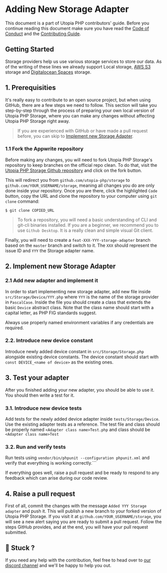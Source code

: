 # Adding New Storage Adapter

This document is a part of Utopia PHP contributors' guide. Before you continue reading this document make sure you have read the [Code of Conduct](../CODE_OF_CONDUCT.md) and the [Contributing Guide](../CONTRIBUTING.md).

## Getting Started

Storage providers help us use various storage services to store our data. As of the writing of these lines we already support Local storage, [AWS S3](https://aws.amazon.com/s3/) storage and [Digitalocean Spaces](https://www.digitalocean.com/products/spaces/) storage.

## 1. Prerequisities

It's really easy to contribute to an open source project, but when using GitHub, there are a few steps we need to follow. This section will take you step-by-step through the process of preparing your own local version of Utopia PHP Storage, where you can make any changes without affecting Utopia PHP Storage right away.

> If you are experienced with GitHub or have made a pull request before, you can skip to [Implement new Storage Adapter](#2-implement-new-storage-adapter).

###  1.1 Fork the Appwrite repository

Before making any changes, you will need to fork Utopia PHP Storage's repository to keep branches on the official repo clean. To do that, visit the [Utopia PHP Storage Github repository](https://github.com/utopia-php/storage) and click on the fork button.

This will redirect you from `github.com/utopia-php/storage` to `github.com/YOUR_USERNAME/storage`, meaning all changes you do are only done inside your repository. Once you are there, click the highlighted `Code` button, copy the URL and clone the repository to your computer using `git clone` command:

```shell
$ git clone COPIED_URL
```

> To fork a repository, you will need a basic understanding of CLI and git-cli binaries installed. If you are a beginner, we recommend you to use `Github Desktop`. It is a really clean and simple visual Git client.

Finally, you will need to create a `feat-XXX-YYY-storage-adapter` branch based on the `master` branch and switch to it. The `XXX` should represent the issue ID and `YYY` the Storage adapter name.

## 2. Implement new Storage Adapter

### 2.1 Add new adapter and implement it

In order to start implementing new storage adapter, add new file inside `src/Storage/Device/YYY.php` where `YYY` is the name of the storage provider in `PascalCase`. Inside the file you should create a class that extends the basic `Device` abstract class. Note that the class name should start with a capital letter, as PHP FIG standards suggest.

Always use properly named environment variables if any credentials are required.

### 2.2. Introduce new device constant
Introduce newly added device constant in `src/Storage/Storage.php` alongside existing device constants. The device constant should start with `const DEVICE_<name of device>` as the existing ones.

## 3. Test your adapter

After you finished adding your new adapter, you should be able to use it. You should then write a test for it. 

### 3.1. Introduce new device tests
Add tests for the newly added device adapter inside `tests/Storage/Device`. Use the existing adapter tests as a reference. The test file and class should be properly named `<Adapter class name>Test.php` and class should be `<Adapter class name>Test`

### 3.2. Run and verify tests
Run tests using `vendor/bin/phpunit --configuration phpunit.xml` and verify that everything is working correctly.```

If everything goes well, raise a pull request and be ready to respond to any feedback which can arise during our code review.

## 4. Raise a pull request

First of all, commit the changes with the message `Added YYY Storage adapter` and push it. This will publish a new branch to your forked version of Utopia PHP Storage. If you visit it at `github.com/YOUR_USERNAME/storage`, you will see a new alert saying you are ready to submit a pull request. Follow the steps GitHub provides, and at the end, you will have your pull request submitted.

## 🤕 Stuck ?
If you need any help with the contribution, feel free to head over to [our discord channel](https://appwrite.io/discord) and we'll be happy to help you out.
